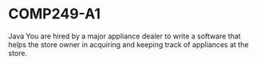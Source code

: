 # COMP249-A1
Java
You are hired by a major appliance dealer to write a software that helps the store owner in acquiring and keeping track of appliances at the store.
